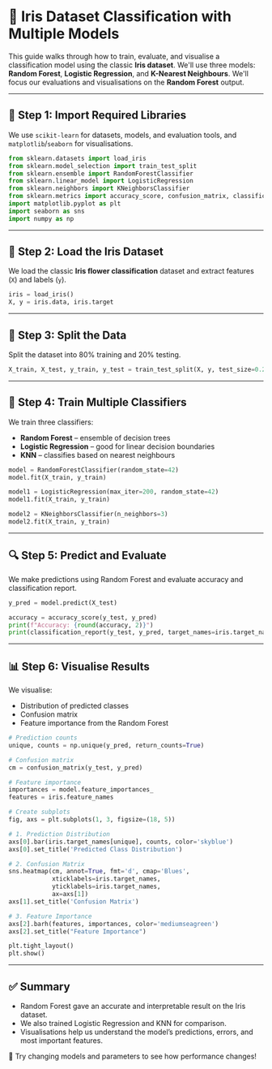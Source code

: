 # 🌸 Iris Dataset Classification with Multiple Models

This guide walks through how to train, evaluate, and visualise a classification model using the classic **Iris dataset**. We'll use three models: **Random Forest**, **Logistic Regression**, and **K-Nearest Neighbours**. We'll focus our evaluations and visualisations on the **Random Forest** output.

---

## 🧰 Step 1: Import Required Libraries

We use `scikit-learn` for datasets, models, and evaluation tools, and `matplotlib`/`seaborn` for visualisations.

```python
from sklearn.datasets import load_iris
from sklearn.model_selection import train_test_split
from sklearn.ensemble import RandomForestClassifier
from sklearn.linear_model import LogisticRegression
from sklearn.neighbors import KNeighborsClassifier
from sklearn.metrics import accuracy_score, confusion_matrix, classification_report
import matplotlib.pyplot as plt
import seaborn as sns
import numpy as np
```

---

## 🌼 Step 2: Load the Iris Dataset

We load the classic **Iris flower classification** dataset and extract features (`X`) and labels (`y`).

```python
iris = load_iris()
X, y = iris.data, iris.target
```

---

## 🧪 Step 3: Split the Data

Split the dataset into 80% training and 20% testing.

```python
X_train, X_test, y_train, y_test = train_test_split(X, y, test_size=0.2, random_state=42)
```

---

## 🧠 Step 4: Train Multiple Classifiers

We train three classifiers:

- **Random Forest** – ensemble of decision trees
- **Logistic Regression** – good for linear decision boundaries
- **KNN** – classifies based on nearest neighbours

```python
model = RandomForestClassifier(random_state=42)
model.fit(X_train, y_train)

model1 = LogisticRegression(max_iter=200, random_state=42)
model1.fit(X_train, y_train)

model2 = KNeighborsClassifier(n_neighbors=3)
model2.fit(X_train, y_train)
```

---

## 🔍 Step 5: Predict and Evaluate

We make predictions using Random Forest and evaluate accuracy and classification report.

```python
y_pred = model.predict(X_test)

accuracy = accuracy_score(y_test, y_pred)
print(f"Accuracy: {round(accuracy, 2)}")
print(classification_report(y_test, y_pred, target_names=iris.target_names))
```

---

## 📊 Step 6: Visualise Results

We visualise:

- Distribution of predicted classes
- Confusion matrix
- Feature importance from the Random Forest

```python
# Prediction counts
unique, counts = np.unique(y_pred, return_counts=True)

# Confusion matrix
cm = confusion_matrix(y_test, y_pred)

# Feature importance
importances = model.feature_importances_
features = iris.feature_names

# Create subplots
fig, axs = plt.subplots(1, 3, figsize=(18, 5))

# 1. Prediction Distribution
axs[0].bar(iris.target_names[unique], counts, color='skyblue')
axs[0].set_title('Predicted Class Distribution')

# 2. Confusion Matrix
sns.heatmap(cm, annot=True, fmt='d', cmap='Blues',
            xticklabels=iris.target_names,
            yticklabels=iris.target_names,
            ax=axs[1])
axs[1].set_title('Confusion Matrix')

# 3. Feature Importance
axs[2].barh(features, importances, color='mediumseagreen')
axs[2].set_title("Feature Importance")

plt.tight_layout()
plt.show()
```

---

## ✅ Summary

- Random Forest gave an accurate and interpretable result on the Iris dataset.
- We also trained Logistic Regression and KNN for comparison.
- Visualisations help us understand the model’s predictions, errors, and most important features.

🎯 Try changing models and parameters to see how performance changes!